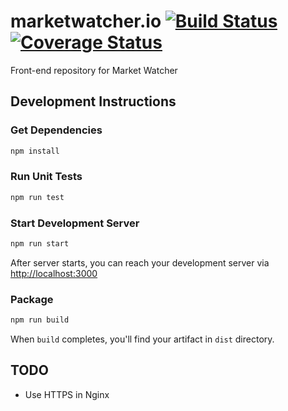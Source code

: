 # marketwatcher.io [![Build Status](https://snap-ci.com/ThoughtWorksTurkey/marketwatcher.io/branch/master/build_image)](https://snap-ci.com/ThoughtWorksTurkey/marketwatcher.io/branch/master) [![Coverage Status](https://coveralls.io/repos/github/ThoughtWorksTurkey/marketwatcher.io/badge.svg?branch=master)](https://coveralls.io/github/ThoughtWorksTurkey/marketwatcher.io?branch=master)

Front-end repository for Market Watcher

## Development Instructions

### Get Dependencies
```sh
npm install
```

### Run Unit Tests
```sh
npm run test
```

### Start Development Server
```sh
npm run start
```
After server starts, you can reach your development server via [http://localhost:3000](http://localhost:3000)

### Package
```sh
npm run build
```
When `build` completes, you'll find your artifact in `dist` directory.

## TODO
- Use HTTPS in Nginx
